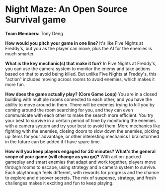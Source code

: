 # Night Maze: An Open Source Survival game

**Team Members:** Tony Deng

**How would you pitch your game in one line?**
It's like Five Nights at Freddy's, but you as the player can move, plus the AI for the enemies is much smarter.

**What is the key mechanic(s) that make it fun?**
In Five Nights at Freddy's, you can use the camera system to monitor the enemy and take actions based on that to avoid being killed.
But unlike Five Nights at Freddy's, this "action" includes moving across rooms to avoid enemies, which makes it more fun.

**How does the game actually play? (Core Game Loop)**
You are in a closed building with multiple rooms connected to each other, and you have the ability to move around in them.
There will be enemies trying to kill you by coming around the room searching for you, and they can even communicate with each other to make the search more efficient.
You try your best to survive in a certain period of time by monitoring the enemies with a camera system and try your best to avoid them.
More mechanics like fighting with the enemies, closing doors to slow down the enemies, picking up items for your advantage, or other interesting mechanics I brainstormed in the future can be added if I have spare time.

**How will you keep players engaged for 30 minutes? What's the general scope of your game (will change as you go)?**
With action-packed gameplay and smart enemies that adapt and work together, players move through rooms to escape, using strategy and a camera system to survive. 
Each playthrough feels different, with rewards for progress and the chance to explore and discover secrets. 
The mix of suspense, strategy, and fresh challenges makes it exciting and fun to keep playing.
